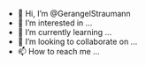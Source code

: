 - 👋 Hi, I’m @GerangelStraumann
- 👀 I’m interested in ...
- 🌱 I’m currently learning ...
- 💞️ I’m looking to collaborate on ...
- 📫 How to reach me ...

<!---
GerangelStraumann/GerangelStraumann is a ✨ special ✨ repository because its `README.md` (this file) appears on your GitHub profile.
You can click the Preview link to take a look at your changes.
--->
